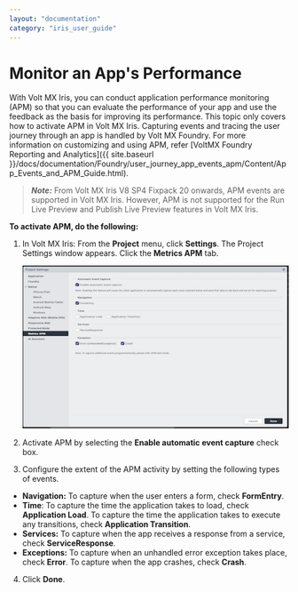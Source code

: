```yaml
---
layout: "documentation"
category: "iris_user_guide"
---
```

                         


Monitor an App's Performance
============================

With Volt MX Iris, you can conduct application performance monitoring (APM) so that you can evaluate the performance of your app and use the feedback as the basis for improving its performance. This topic only covers how to activate APM in Volt MX Iris. Capturing events and tracing the user journey through an app is handled by Volt MX Foundry. For more information on customizing and using APM, refer [VoltMX Foundry Reporting and Analytics]({{ site.baseurl }}/docs/documentation/Foundry/user_journey_app_events_apm/Content/App_Events_and_APM_Guide.html).

> **_Note:_** From Volt MX Iris V8 SP4 Fixpack 20 onwards, APM events are supported in Volt MX Iris. However, APM is not supported for the Run Live Preview and Publish Live Preview features in Volt MX Iris.

**To activate APM, do the following:**

1.  In Volt MX Iris: From the **Project** menu, click **Settings**. The Project Settings window appears. Click the **Metrics APM** tab.  
      
    ![](Resources/Images/Metrics_APM_557x339.png)

1.  Activate APM by selecting the **Enable automatic event capture** check box.
2.  Configure the extent of the APM activity by setting the following types of events.

*   **Navigation:** To capture when the user enters a form, check **FormEntry**.
*   **Time**: To capture the time the application takes to load, check **Application Load**. To capture the time the application takes to execute any transitions, check **Application Transition**.
*   **Services:** To capture when the app receives a response from a service, check **ServiceResponse**.
*   **Exceptions:** To capture when an unhandled error exception takes place, check **Error**. To capture when the app crashes, check **Crash**.

4.  Click **Done**.
